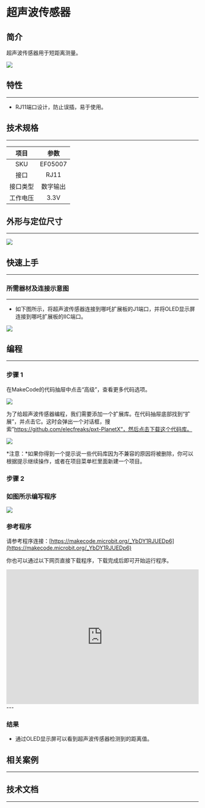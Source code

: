 # 超声波传感器

## 简介
超声波传感器用于短距离测量。

![](./images/05007_01.png)

## 特性
---
- RJ11端口设计，防止误插，易于使用。
## 技术规格
---

项目 | 参数 
:-: | :-: 
SKU|EF05007
接口|RJ11
接口类型|数字输出
工作电压|3.3V






## 外形与定位尺寸
---


![](./images/05007_02.png)


## 快速上手
---

### 所需器材及连接示意图
---

- 如下图所示，将超声波传感器连接到哪吒扩展板的J1端口，并将OLED显示屏连接到哪吒扩展板的IIC端口。


![](./images/05007_03.png)

## 编程
---

### 步骤 1
在MakeCode的代码抽屉中点击“高级”，查看更多代码选项。

![](./images/05001_04.png)

为了给超声波传感器编程，我们需要添加一个扩展库。在代码抽屉底部找到“扩展”，并点击它。这时会弹出一个对话框，搜索”https://github.com/elecfreaks/pxt-PlanetX“，然后点击下载这个代码库。

![](./images/05001_05.png)

*注意：*如果你得到一个提示说一些代码库因为不兼容的原因将被删除，你可以根据提示继续操作，或者在项目菜单栏里面新建一个项目。
### 步骤 2
### 如图所示编写程序

![](./images/05007_06.png)


### 参考程序
请参考程序连接：[https://makecode.microbit.org/_YbDY1RJUEDp6](https://makecode.microbit.org/_YbDY1RJUEDp6)

你也可以通过以下网页直接下载程序，下载完成后即可开始运行程序。

<div style="position:relative;height:0;padding-bottom:70%;overflow:hidden;"><iframe style="position:absolute;top:0;left:0;width:100%;height:100%;" src="https://makecode.microbit.org/#pub:_YbDY1RJUEDp6" frameborder="0" sandbox="allow-popups allow-forms allow-scripts allow-same-origin"></iframe></div>  
---

### 结果
- 通过OLED显示屏可以看到超声波传感器检测到的距离值。
## 相关案例
---

## 技术文档
---
